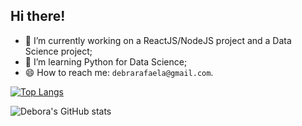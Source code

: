 ## Hi there!

- 🔭 I’m currently working on a ReactJS/NodeJS project and a Data Science project;
- 🌱 I’m learning Python for Data Science;
- 😄 How to reach me: `debrarafaela@gmail.com`.


[![Top Langs](https://github-readme-stats.vercel.app/api/top-langs/?username=debora28&langs_count=5)](https://github.com/debora28/github-readme-stats)



![Debora's GitHub stats](https://github-readme-stats.vercel.app/api?username=debora28&show_icons=true&bg_color=30,e96443,904e95&title_color=fff&text_color=fff)


